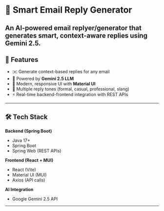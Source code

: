 # 📧 Smart Email Reply Generator
An AI-powered email replyer/generator that generates smart, context-aware replies using Gemini 2.5.
---

## 🚀 Features
- ✉️ Generate context-based replies for any email
- 🧠 Powered by **Gemini 2.5 LLM**
- 🎨 Modern, responsive UI with **Material UI**
- 🔄 Multiple reply tones (formal, casual, professional, slang)
- ⚡ Real-time backend-frontend integration with REST APIs

---

## 🛠️ Tech Stack
**Backend (Spring Boot)**  
- Java 17+  
- Spring Boot  
- Spring Web (REST APIs)  

**Frontend (React + MUI)**  
- React (Vite)  
- Material UI (MUI)  
- Axios (API calls)    

**AI Integration**  
- Google Gemini 2.5 API  
---
